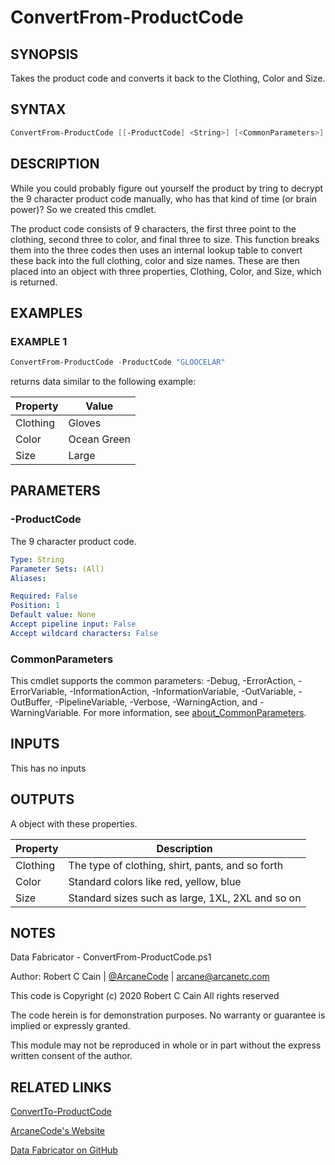 # ConvertFrom-ProductCode

## SYNOPSIS

Takes the product code and converts it back to the Clothing, Color and Size.

## SYNTAX

```powershell
ConvertFrom-ProductCode [[-ProductCode] <String>] [<CommonParameters>]
```

## DESCRIPTION

While you could probably figure out yourself the product by tring to decrypt the 9 character product code manually, who has that kind of time (or brain power)?
So we created this cmdlet.

The product code consists of 9 characters, the first three point to the clothing, second three to color, and final three to size.
This function breaks them into the three codes then uses an internal lookup table to convert these back into the full clothing, color and size names.
These are then placed into an object with three properties, Clothing, Color, and Size, which is returned.

## EXAMPLES

### EXAMPLE 1

```powershell
ConvertFrom-ProductCode -ProductCode "GLOOCELAR"
```

returns data similar to the following example:


Property | Value
| ----- | ------ |
Clothing | Gloves
Color    | Ocean Green
Size     | Large

## PARAMETERS

### -ProductCode

The 9 character product code.

```yaml
Type: String
Parameter Sets: (All)
Aliases:

Required: False
Position: 1
Default value: None
Accept pipeline input: False
Accept wildcard characters: False
```

### CommonParameters

This cmdlet supports the common parameters: -Debug, -ErrorAction, -ErrorVariable, -InformationAction, -InformationVariable, -OutVariable, -OutBuffer, -PipelineVariable, -Verbose, -WarningAction, and -WarningVariable. For more information, see [about_CommonParameters](http://go.microsoft.com/fwlink/?LinkID=113216).

## INPUTS

This has no inputs

## OUTPUTS

A object with these properties.

Property | Description
| ----- | ------ |
Clothing | The type of clothing, shirt, pants, and so forth
Color    | Standard colors like red, yellow, blue
Size     | Standard sizes such as large, 1XL, 2XL and so on

## NOTES

Data Fabricator - ConvertFrom-ProductCode.ps1

Author: Robert C Cain | [@ArcaneCode](https://twitter.com/arcanecode) | arcane@arcanetc.com

This code is Copyright (c) 2020 Robert C Cain All rights reserved

The code herein is for demonstration purposes.
No warranty or guarantee is implied or expressly granted.

This module may not be reproduced in whole or in part without
the express written consent of the author.

## RELATED LINKS

[ConvertTo-ProductCode](https://github.com/arcanecode/DataFabricator/blob/master/Documentation/ConvertTo-ProductCode.md)

[ArcaneCode's Website](http://arcanecode.me)

[Data Fabricator on GitHub](http://datafabricator.com)
